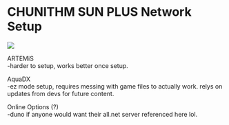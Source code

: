 # CHUNITHM SUN PLUS Network Setup

<img src="/img/chunithmsunplus/sunplus.png">

ARTEMiS  
-harder to setup, works better once setup.

AquaDX  
-ez mode setup, requires messing with game files to actually work. relys on updates from devs for future content.

Online Options (?)  
-duno if anyone would want their all.net server referenced here lol.